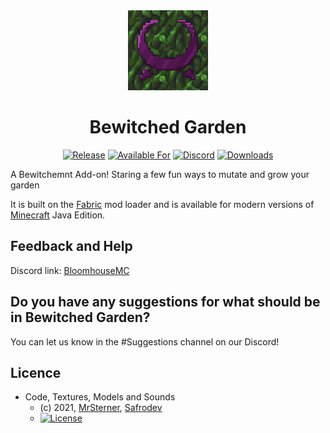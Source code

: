 <div align="center">

<img alt="BewitchedGarden Icon" src="src/main/resources/assets/bewitchedgarden/icon.png" width="128">

# Bewitched Garden

<!-- todo: replace 494721 with your CurseForge project id -->
[![Release](https://img.shields.io/github/v/release/BloomhouseMC/Terrafabricraft?style=for-the-badge&include_prereleases&sort=semver)][releases]
[![Available For](https://img.shields.io/badge/dynamic/json?label=Available%20For&style=for-the-badge&color=34aa2f&query=gameVersionLatestFiles%5B0%5D.gameVersion&url=https%3A%2F%2Faddons-ecs.forgesvc.net%2Fapi%2Fv2%2Faddon%2F494721)][curseforge]
<a href="https://discord.gg/hpDv9FQJAS"><img src="https://img.shields.io/discord/854223782171508799?color=5865f2&label=Feedback%20%26%20Help&style=for-the-badge" alt="Discord"></a>
[![Downloads](https://img.shields.io/badge/dynamic/json?label=Downloads&style=for-the-badge&color=f16436&query=downloadCount&url=https%3A%2F%2Faddons-ecs.forgesvc.net%2Fapi%2Fv2%2Faddon%2F494721)][curseforge:files]
</div>

A Bewitchemnt Add-on! Staring a few fun ways to mutate and grow your garden

It is built on the [Fabric][fabric] mod loader and is available for modern
versions of [Minecraft][minecraft] Java Edition.

## Feedback and Help

Discord link: [BloomhouseMC][contributing]

## Do you have any suggestions for what should be in Bewitched Garden?
You can let us know in the #Suggestions channel on our Discord!



## Licence

* Code, Textures, Models and Sounds
    - (c) 2021, [MrSterner], [Safrodev]
    - [![License](https://img.shields.io/badge/License-MIT%201.0-cyan.svg?style=flat-square)](https://opensource.org/licenses/MIT)




[contributing]: https://discord.gg/hpDv9FQJAS
[curseforge]: https://curseforge.com/minecraft/mc-mods/modid/files
[curseforge:files]: https://curseforge.com/minecraft/mc-mods/modid/files
[fabric]: https://fabricmc.net/
[minecraft]: https://minecraft.net/
[releases]: https://github.com/BloomhouseMC/BewitchedGarden/releases
[mrsterner]: https://github.com/mrsterner
[Safrodev]: https://github.com/Safrodev